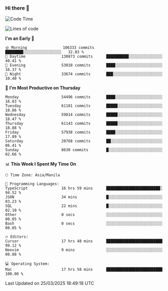 ### Hi there 👋

<!--START_SECTION:waka-->
![Code Time](http://img.shields.io/badge/Code%20Time-5%2C956%20hrs%2010%20mins-blue)

![Lines of code](https://img.shields.io/badge/From%20Hello%20World%20I%27ve%20Written-122.3%20million%20lines%20of%20code-blue)

**I'm an Early 🐤** 

```text
🌞 Morning                106333 commits      ████████░░░░░░░░░░░░░░░░░   32.83 % 
🌆 Daytime                130873 commits      ██████████░░░░░░░░░░░░░░░   40.41 % 
🌃 Evening                53010 commits       ████░░░░░░░░░░░░░░░░░░░░░   16.37 % 
🌙 Night                  33674 commits       ███░░░░░░░░░░░░░░░░░░░░░░   10.40 % 
```
📅 **I'm Most Productive on Thursday** 

```text
Monday                   54496 commits       ████░░░░░░░░░░░░░░░░░░░░░   16.83 % 
Tuesday                  61101 commits       █████░░░░░░░░░░░░░░░░░░░░   18.86 % 
Wednesday                59814 commits       █████░░░░░░░░░░░░░░░░░░░░   18.47 % 
Thursday                 61143 commits       █████░░░░░░░░░░░░░░░░░░░░   18.88 % 
Friday                   57938 commits       ████░░░░░░░░░░░░░░░░░░░░░   17.89 % 
Saturday                 20768 commits       ██░░░░░░░░░░░░░░░░░░░░░░░   06.41 % 
Sunday                   8630 commits        █░░░░░░░░░░░░░░░░░░░░░░░░   02.66 % 
```


📊 **This Week I Spent My Time On** 

```text
🕑︎ Time Zone: Asia/Manila

💬 Programming Languages: 
TypeScript               16 hrs 59 mins      ████████████████████████░   94.52 % 
JSON                     34 mins             █░░░░░░░░░░░░░░░░░░░░░░░░   03.23 % 
SQL                      22 mins             █░░░░░░░░░░░░░░░░░░░░░░░░   02.10 % 
Other                    0 secs              ░░░░░░░░░░░░░░░░░░░░░░░░░   00.05 % 
Bash                     0 secs              ░░░░░░░░░░░░░░░░░░░░░░░░░   00.05 % 

🔥 Editors: 
Cursor                   17 hrs 48 mins      █████████████████████████   99.12 % 
Neovim                   9 mins              ░░░░░░░░░░░░░░░░░░░░░░░░░   00.88 % 

💻 Operating System: 
Mac                      17 hrs 58 mins      █████████████████████████   100.00 % 
```


 Last Updated on 25/03/2025 18:49:18 UTC
<!--END_SECTION:waka-->


<!--
**rad182/rad182** is a ✨ _special_ ✨ repository because its `README.md` (this file) appears on your GitHub profile.

Here are some ideas to get you started:

- 🔭 I’m currently working on ...
- 🌱 I’m currently learning ...
- 👯 I’m looking to collaborate on ...
- 🤔 I’m looking for help with ...
- 💬 Ask me about ...
- 📫 How to reach me: ...
- 😄 Pronouns: ...
- ⚡ Fun fact: ...
-->
